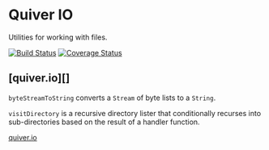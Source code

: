 Quiver IO
=========

Utilities for working with files.

[![Build Status](https://travis-ci.org/QuiverDart/quiver_io.svg?branch=master)](https://travis-ci.org/QuiverDart/quiver_io)
[![Coverage Status](https://img.shields.io/coveralls/QuiverDart/quiver_io.svg)](https://coveralls.io/r/QuiverDart/quiver_io)

## [quiver.io][]

`byteStreamToString` converts a `Stream` of byte lists to a `String`.

`visitDirectory` is a recursive directory lister that conditionally recurses
into sub-directories based on the result of a handler function.

[quiver.io](http://www.dartdocs.org/documentation/quiver_io/latest)

